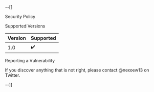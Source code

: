 --[[ 

Security Policy

Supported Versions

| Version | Supported          |
| ------- | ------------------ |
| 1.0     | ✔️ |

 Reporting a Vulnerability
 
 If you discover anything that is not right, please contact @nexoew13 on Twitter.
 
 --]]
